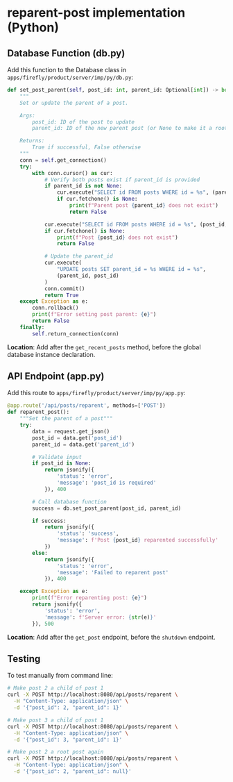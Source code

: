 # reparent-post implementation (Python)

## Database Function (db.py)

Add this function to the Database class in `apps/firefly/product/server/imp/py/db.py`:

```python
def set_post_parent(self, post_id: int, parent_id: Optional[int]) -> bool:
    """
    Set or update the parent of a post.

    Args:
        post_id: ID of the post to update
        parent_id: ID of the new parent post (or None to make it a root post)

    Returns:
        True if successful, False otherwise
    """
    conn = self.get_connection()
    try:
        with conn.cursor() as cur:
            # Verify both posts exist if parent_id is provided
            if parent_id is not None:
                cur.execute("SELECT id FROM posts WHERE id = %s", (parent_id,))
                if cur.fetchone() is None:
                    print(f"Parent post {parent_id} does not exist")
                    return False

            cur.execute("SELECT id FROM posts WHERE id = %s", (post_id,))
            if cur.fetchone() is None:
                print(f"Post {post_id} does not exist")
                return False

            # Update the parent_id
            cur.execute(
                "UPDATE posts SET parent_id = %s WHERE id = %s",
                (parent_id, post_id)
            )
            conn.commit()
            return True
    except Exception as e:
        conn.rollback()
        print(f"Error setting post parent: {e}")
        return False
    finally:
        self.return_connection(conn)
```

**Location**: Add after the `get_recent_posts` method, before the global database instance declaration.

## API Endpoint (app.py)

Add this route to `apps/firefly/product/server/imp/py/app.py`:

```python
@app.route('/api/posts/reparent', methods=['POST'])
def reparent_post():
    """Set the parent of a post"""
    try:
        data = request.get_json()
        post_id = data.get('post_id')
        parent_id = data.get('parent_id')

        # Validate input
        if post_id is None:
            return jsonify({
                'status': 'error',
                'message': 'post_id is required'
            }), 400

        # Call database function
        success = db.set_post_parent(post_id, parent_id)

        if success:
            return jsonify({
                'status': 'success',
                'message': f'Post {post_id} reparented successfully'
            })
        else:
            return jsonify({
                'status': 'error',
                'message': 'Failed to reparent post'
            }), 400

    except Exception as e:
        print(f"Error reparenting post: {e}")
        return jsonify({
            'status': 'error',
            'message': f'Server error: {str(e)}'
        }), 500
```

**Location**: Add after the `get_post` endpoint, before the `shutdown` endpoint.

## Testing

To test manually from command line:

```bash
# Make post 2 a child of post 1
curl -X POST http://localhost:8080/api/posts/reparent \
  -H "Content-Type: application/json" \
  -d '{"post_id": 2, "parent_id": 1}'

# Make post 3 a child of post 1
curl -X POST http://localhost:8080/api/posts/reparent \
  -H "Content-Type: application/json" \
  -d '{"post_id": 3, "parent_id": 1}'

# Make post 2 a root post again
curl -X POST http://localhost:8080/api/posts/reparent \
  -H "Content-Type: application/json" \
  -d '{"post_id": 2, "parent_id": null}'
```
